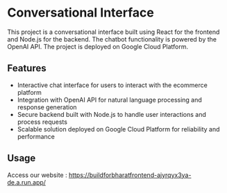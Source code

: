 # Conversational Interface

This project is a conversational interface built using React for the frontend and Node.js for the backend. The chatbot functionality is powered by the OpenAI API. The project is deployed on Google Cloud Platform.

## Features

- Interactive chat interface for users to interact with the ecommerce platform
- Integration with OpenAI API for natural language processing and response generation
- Secure backend built with Node.js to handle user interactions and process requests
- Scalable solution deployed on Google Cloud Platform for reliability and performance

## Usage

Access our website : https://buildforbharatfrontend-ajyrqyx3ya-de.a.run.app/
